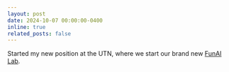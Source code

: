 ```yaml
---
layout: post
date: 2024-10-07 00:00:00-0400
inline: true
related_posts: false
---
```

Started my new position at the UTN, where we start our brand new [FunAI Lab](https://fundamentalailab.github.io/).